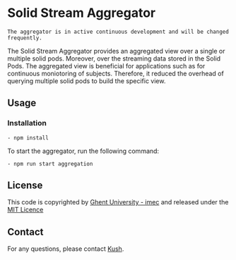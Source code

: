 # Solid Stream Aggregator

`The aggregator is in active continuous development and will be changed frequently.`

The Solid Stream Aggregator provides an aggregated view over a single or multiple solid pods. Moreover, over the streaming data stored in the Solid Pods.
The aggregated view is beneficial for applications such as for continuous moniotoring of subjects. Therefore, it reduced the overhead of querying multiple solid pods to build the specific view. 

## Usage

### Installation

```
- npm install
```
To start the aggregator, run the following command:
```
- npm run start aggregation
```

## License
This code is copyrighted by [Ghent University - imec](https://www.ugent.be/ea/idlab/en) and released under the [MIT Licence](./LICENCE)

## Contact
For any questions, please contact [Kush](mailto:kushagrasingh.bisen@ugent.be). 